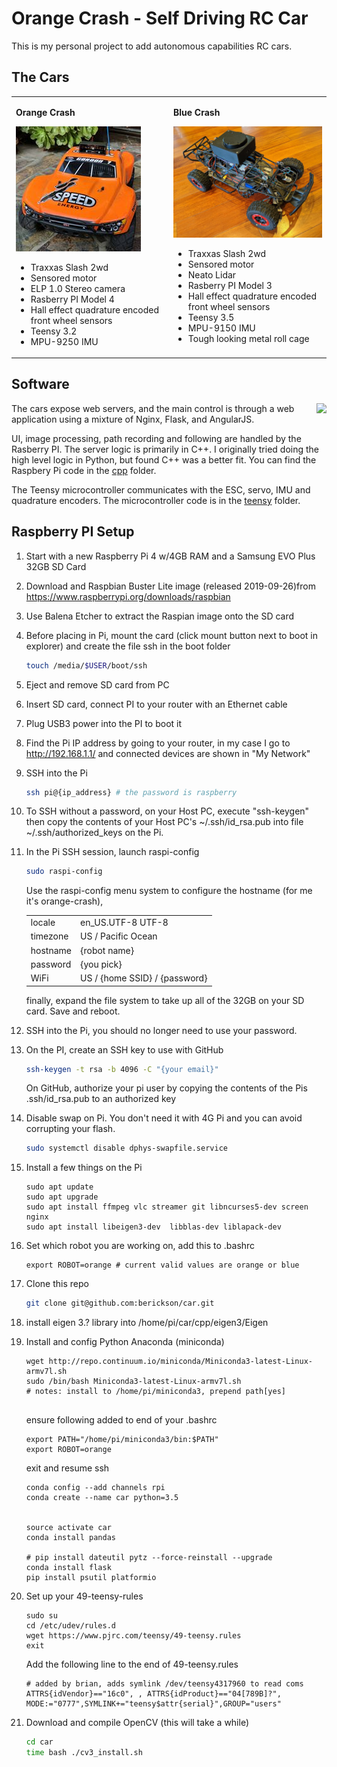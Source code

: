 #  Orange Crash - Self Driving RC Car
This is my personal project to add autonomous capabilities RC cars.

## The Cars

<table >
<tr><td style='vertical-align:top'>

**Orange Crash**

![avatar](docs/media/anaranjado_avatar.jpg)

* Traxxas Slash 2wd
* Sensored motor
* ELP 1.0 Stereo camera
* Rasberry PI Model 4
* Hall effect quadrature encoded front wheel sensors
* Teensy 3.2
* MPU-9250 IMU
</td>
<td style='vertical-align:top'>

**Blue Crash**

![avatar](docs/media/blue-crash-avatar.jpg)

* Traxxas Slash 2wd
* Sensored motor
* Neato Lidar
* Rasberry PI Model 3
* Hall effect quadrature encoded front wheel sensors
* Teensy 3.5
* MPU-9150 IMU
* Tough looking metal roll cage

</td></tr>
</table>

## Software

<image style="float:right" src="docs/media/browser-screenshot-thumbnail.jpg"></img>
The cars expose web servers, and the main control is through a web application using a mixture of Nginx, Flask, and AngularJS.

UI, image processing, path recording and following are handled by the Rasberry PI. The server logic is primarily in C++.  I originally tried doing the high level logic in Python, but found C++ was a better fit. You can find the Raspbery Pi code in the [cpp](cpp) folder.

The Teensy microcontroller communicates with the ESC, servo, IMU and quadrature encoders.  The microcontroller code is in the [teensy](teensy) folder.

## Raspberry PI Setup


1. Start with a new Raspberry Pi 4 w/4GB RAM and a Samsung EVO Plus 32GB SD Card
1. Download and Raspbian Buster Lite image (released 2019-09-26)from https://www.raspberrypi.org/downloads/raspbian
1. Use Balena Etcher to extract the Raspian image onto the SD card
1. Before placing in Pi, mount the card (click mount button next to boot in explorer) and create the file ssh in the boot folder
    ```bash
    touch /media/$USER/boot/ssh
    ```
1. Eject and remove SD card from PC
1. Insert SD card, connect PI to your router with an Ethernet cable
1. Plug USB3 power into the PI to boot it
1. Find the Pi IP address by going to your router, in my case I go to http://192.168.1.1/ and connected devices are shown in "My Network"
1.  SSH into the Pi
    ```bash
    ssh pi@{ip_address} # the password is raspberry
    ```
1. To SSH without a password, on your Host PC, execute "ssh-keygen" then copy the contents of your Host PC's ~/.ssh/id_rsa.pub into file ~/.ssh/authorized_keys on the Pi.
1. In the Pi SSH session, launch raspi-config
    ```bash
    sudo raspi-config
    ```
    Use the raspi-config menu system to configure the hostname (for me it's orange-crash), 

    |        |                       |
    ---------|----------------------
    locale   | en_US.UTF-8 UTF-8 
    timezone |US / Pacific Ocean 
    hostname | {robot name} 
    password | {you pick}  
    WiFi     | US / {home SSID} / {password} 

    finally, expand the file system to take up all of the 32GB on your SD card. Save and reboot.

1. SSH into the Pi, you should no longer need to use your password.
1. On the PI, create an SSH key to use with GitHub
    ```bash
    ssh-keygen -t rsa -b 4096 -C "{your email}"
    ```
    On GitHub, authorize your pi user by copying the contents of the Pis .ssh/id_rsa.pub to an authorized key
1. Disable swap on Pi. You don't need it with 4G Pi and you can avoid corrupting your flash.


    ```bash
    sudo systemctl disable dphys-swapfile.service
    ```
1. Install a few things on the Pi
    ```
    sudo apt update
    sudo apt upgrade
    sudo apt install ffmpeg vlc streamer git libncurses5-dev screen nginx
    sudo apt install libeigen3-dev  libblas-dev liblapack-dev

    ```
1. Set which robot you are working on, add this to .bashrc
    ```
    export ROBOT=orange # current valid values are orange or blue
    ```

1. Clone this repo
    ```bash
    git clone git@github.com:berickson/car.git
    ```
1. install eigen 3.? library into /home/pi/car/cpp/eigen3/Eigen
1. Install and config Python Anaconda (miniconda)
    ```
    wget http://repo.continuum.io/miniconda/Miniconda3-latest-Linux-armv7l.sh
    sudo /bin/bash Miniconda3-latest-Linux-armv7l.sh
    # notes: install to /home/pi/miniconda3, prepend path[yes]

 
    ```
    ensure following added to end of your .bashrc
    ```
    export PATH="/home/pi/miniconda3/bin:$PATH"
    export ROBOT=orange
    ```

    exit and resume ssh

    ```
    conda config --add channels rpi
    conda create --name car python=3.5


    source activate car
    conda install pandas

    # pip install dateutil pytz --force-reinstall --upgrade
    conda install flask
    pip install psutil platformio
   
    ```
1. Set up your 49-teensy-rules
    ```
    sudo su
    cd /etc/udev/rules.d
    wget https://www.pjrc.com/teensy/49-teensy.rules
    exit
    ```
    Add the following line to the end of 49-teensy.rules
    ```
    # added by brian, adds symlink /dev/teensy4317960 to read coms
    ATTRS{idVendor}=="16c0", , ATTRS{idProduct}=="04[789B]?", MODE:="0777",SYMLINK+="teensy$attr{serial}",GROUP="users"
    ```
1. Download and compile OpenCV (this will take a while)
    ```bash
    cd car
    time bash ./cv3_install.sh
    ```
